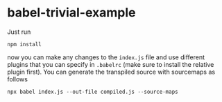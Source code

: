 # babel-trivial-example

Just run

```shell
npm install
```

now you can make any changes to the `index.js` file and use different plugins that you can specify in `.babelrc` (make sure to install the relative plugin first). You can generate the transpiled source with sourcemaps as follows

```shell
npx babel index.js --out-file compiled.js --source-maps
```
